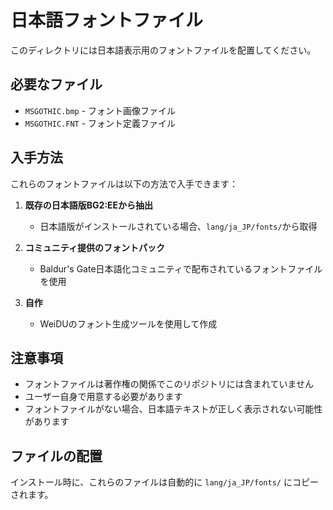 # 日本語フォントファイル

このディレクトリには日本語表示用のフォントファイルを配置してください。

## 必要なファイル

- `MSGOTHIC.bmp` - フォント画像ファイル
- `MSGOTHIC.FNT` - フォント定義ファイル

## 入手方法

これらのフォントファイルは以下の方法で入手できます：

1. **既存の日本語版BG2:EEから抽出**
   - 日本語版がインストールされている場合、`lang/ja_JP/fonts/`から取得

2. **コミュニティ提供のフォントパック**
   - Baldur's Gate日本語化コミュニティで配布されているフォントファイルを使用

3. **自作**
   - WeiDUのフォント生成ツールを使用して作成

## 注意事項

- フォントファイルは著作権の関係でこのリポジトリには含まれていません
- ユーザー自身で用意する必要があります
- フォントファイルがない場合、日本語テキストが正しく表示されない可能性があります

## ファイルの配置

インストール時に、これらのファイルは自動的に `lang/ja_JP/fonts/` にコピーされます。
